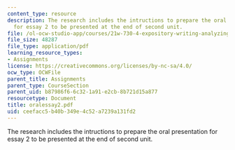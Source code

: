 ```yaml
---
content_type: resource
description: The research includes the intructions to prepare the oral presentation
  for essay 2 to be presented at the end of second unit.
file: /ol-ocw-studio-app/courses/21w-730-4-expository-writing-analyzing-mass-media-spring-2001/ceefacc5b40b349e4c52a7239a131fd2_oralessay2.pdf
file_size: 48287
file_type: application/pdf
learning_resource_types:
- Assignments
license: https://creativecommons.org/licenses/by-nc-sa/4.0/
ocw_type: OCWFile
parent_title: Assignments
parent_type: CourseSection
parent_uid: b87986f6-6c32-1a91-e2cb-8b721d15a877
resourcetype: Document
title: oralessay2.pdf
uid: ceefacc5-b40b-349e-4c52-a7239a131fd2
---
```

The research includes the intructions to prepare the oral presentation for essay 2 to be presented at the end of second unit.